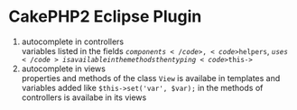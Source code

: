 CakePHP2 Eclipse Plugin
========================

1. autocomplete in controllers<br>
variables listed in the fields <code>$components</code>, <code>$helpers</code>, <code>$uses</code> is available in the methods then typing <code>$this-></code>
2. autocomplete in views<br>
properties and methods of the class <code>View</code> is availabe in templates
and variables added like <code>$this->set('var', $var);</code> in the methods of controllers is availabe in its views
